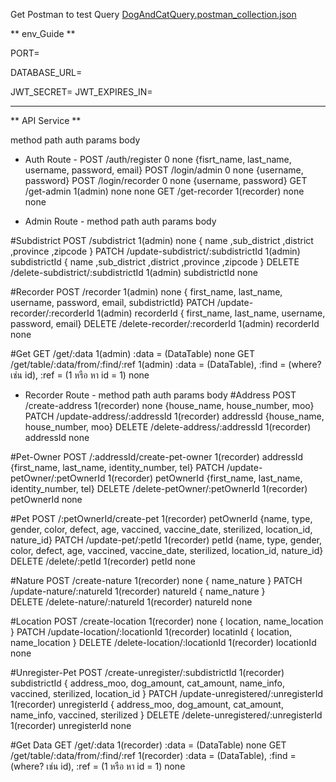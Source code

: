 Get Postman to test Query [DogAndCatQuery.postman_collection.json](https://github.com/Purachai200/express_prisma-ProjectDogCat/files/14076797/DogAndCatQuery.postman_collection.json)

** env_Guide **

PORT=

DATABASE_URL=

JWT_SECRET=
JWT_EXPIRES_IN=

-----------------------

** API Service **

method        path                auth          params                                 body

- Auth Route -
POST         /auth/register         0             none          {fisrt_name, last_name, username, password, email}
POST         /login/admin           0             none          {username, password}
POST        /login/recorder         0             none          {username, password}
GET         /get-admin              1(admin)      none          none
GET         /get-recorder           1(recorder)   none          none

- Admin Route -
method        path                                  auth          params                                 body

#Subdistrict
POST         /subdistrict                           1(admin)      none                       { name ,sub_district ,district ,province ,zipcode }
PATCH        /update-subdistrict/:subdistrictId     1(admin)      subdistrictId              { name ,sub_district ,district ,province ,zipcode }
DELETE       /delete-subdistrict/:subdistrictId     1(admin)      subdistrictId              none

#Recorder
POST         /recorder                              1(admin)      none                        { first_name, last_name, username, password, email, subdistrictId}
PATCH        /update-recorder/:recorderId           1(admin)      recorderId                  { first_name, last_name, username, password, email}
DELETE       /delete-recorder/:recorderId           1(admin)      recorderId                  none

#Get
GET          /get/:data                             1(admin)      :data = (DataTable)         none
GET          /get/table/:data/from/:find/:ref       1(admin)      :data = (DataTable), 
                                                                  :find = (where? เช่น id), 
                                                                  :ref = (1 หรือ หา id = 1)    none

- Recorder Route -
method        path                                  auth          params                                 body
#Address
POST          /create-address                    1(recorder)      none                         {house_name, house_number, moo}
PATCH         /update-address/:addressId         1(recorder)      addressId                    {house_name, house_number, moo}
DELETE        /delete-address/:addressId         1(recorder)      addressId                    none

#Pet-Owner
POST          /:addressId/create-pet-owner       1(recorder)      addressId                    {first_name, last_name, identity_number, tel}
PATCH         /update-petOwner/:petOwnerId       1(recorder)      petOwnerId                   {first_name, last_name, identity_number, tel}
DELETE        /delete-petOwner/:petOwnerId       1(recorder)      petOwnerId                   none

#Pet
POST          /:petOwnerId/create-pet            1(recorder)      petOwnerId      {name, type, gender, color, defect, age, vaccined, vaccine_date, sterilized, location_id, nature_id}
PATCH         /update-pet/:petId                 1(recorder)      petId           {name, type, gender, color, defect, age, vaccined, vaccine_date, sterilized, location_id, nature_id}
DELETE        /delete/:petId                     1(recorder)      petId           none

#Nature
POST          /create-nature                     1(recorder)      none            { name_nature }
PATCH         /update-nature/:natureId           1(recorder)      natureId        { name_nature }            
DELETE        /delete-nature/:natureId           1(recorder)      natureId        none

#Location
POST          /create-location                   1(recorder)       none            { location, name_location }
PATCH         /update-location/:locationId       1(recorder)      locatinId        { location, name_location }
DELETE        /delete-location/:locationId       1(recorder)      locationId       none

#Unregister-Pet
POST          /create-unregister/:subdistrictId  1(recorder)      subdistrictId    { address_moo, dog_amount, cat_amount, name_info, vaccined, sterilized, location_id }
PATCH         /update-unregistered/:unregisterId 1(recorder)      unregisterId     { address_moo, dog_amount, cat_amount, name_info, vaccined, sterilized }
DELETE        /delete-unregistered/:unregisterId 1(recorder)      unregisterId     none

#Get Data
GET          /get/:data                             1(recorder)       :data = (DataTable)         none
GET          /get/table/:data/from/:find/:ref       1(recorder)       :data = (DataTable), 
                                                                      :find = (where? เช่น id), 
                                                                      :ref = (1 หรือ หา id = 1)    none